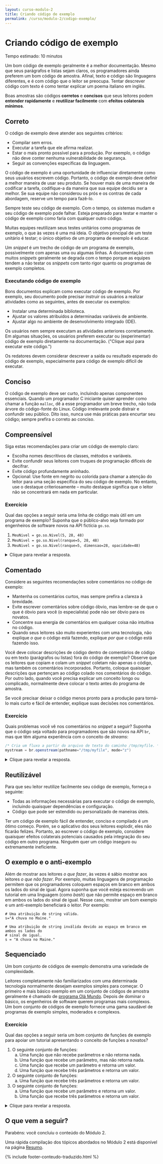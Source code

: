 ```yaml
---
layout: curso-modulo-2
title: Criando código de exemplo
permalink: /curso/modulo-2/codigo-exemplo/
---
```


# Criando código de exemplo

<div class="alerta alerta-simples">
    <p>Tempo estimado: 10 minutos</p>
</div>

Um bom código de exemplo geralmente é a melhor documentação. Mesmo que seus parágrafos e listas sejam claros, os programadores ainda preferem um bom código de amostra. Afinal, texto e código são linguagens diferentes, e é com código que o leitor se preocupa. Tentar descrever código com texto é como tentar explicar um poema italiano em inglês.

Boas amostras são códigos **corretos** e **concisos** que seus leitores podem **entender rapidamente** e **reutilizar facilmente** com **efeitos colaterais mínimos**.

## Correto

O código de exemplo deve atender aos seguintes critérios:

* Compilar sem erros.
* Executar a tarefa que ele afirma realizar.
* Estar o mais pronto possível para a produção. Por exemplo, o código não deve conter nenhuma vulnerabilidade de segurança.
* Seguir as convenções específicas da linguagem.

O código de exemplo é uma oportunidade de influenciar diretamente como seus usuários escrevem código. Portanto, o código de exemplo deve definir a melhor maneira de usar seu produto. Se houver mais de uma maneira de codificar a tarefa, codifique-a da maneira que sua equipe decidiu ser a melhor. Se sua equipe não considerou os prós e os contras de cada abordagem, reserve um tempo para fazê-lo.

Sempre teste seu código de exemplo. Com o tempo, os sistemas mudam e seu código de exemplo pode falhar. Esteja preparado para testar e manter o código de exemplo como faria com qualquer outro código.

Muitas equipes reutilizam seus testes unitários como programas de exemplo, o que às vezes é uma má ideia. O objetivo principal de um teste unitário é testar; o único objetivo de um programa de exemplo é educar.

Um *snippet* é um trecho de código de um programa de exemplo, possivelmente com apenas uma ou algumas linhas. A documentação com muitos *snippets* geralmente se degrada com o tempo porque as equipes tendem a não testar os *snippets* com tanto rigor quanto os programas de exemplo completos.

### Executando código de exemplo

Bons documentos explicam como executar código de exemplo. Por exemplo, seu documento pode precisar instruir os usuários a realizar atividades como as seguintes, antes de executar os exemplos:

* Instalar uma determinada biblioteca.
* Ajustar os valores atribuídos a determinadas variáveis ​​de ambiente.
* Ajustar algo no ambiente de desenvolvimento integrado (IDE).

Os usuários nem sempre executam as atividades anteriores corretamente. Em algumas situações, os usuários preferem executar ou (experimentar) código de exemplo diretamente na documentação. ("Clique aqui para executar este código.")

Os redatores devem considerar descrever a saída ou resultado esperado do código de exemplo, especialmente para código de exemplo difícil de executar.

## Conciso

O código de exemplo deve ser curto, incluindo apenas componentes essenciais. Quando um programador C iniciante quiser aprender como chamar a função `malloc`, dê a esse programador um breve trecho, não toda árvore do código-fonte do Linux. Código irrelevante pode distrair e confundir seu público. Dito isso, nunca use más práticas para encurtar seu código; sempre prefira o correto ao conciso.

## Compreensível

Siga estas recomendações para criar um código de exemplo claro:

* Escolha nomes descritivos de classes, métodos e variáveis.
* Evite confundir seus leitores com truques de programação difíceis de decifrar.
* Evite código profundamente aninhado.
* Opcional: Use fonte em negrito ou colorida para chamar a atenção do leitor para uma seção específica do seu código de exemplo. No entanto, use o destaque criteriosamente – muito destaque significa que o leitor não se concentrará em nada em particular.

### Exercício

Qual das opções a seguir seria uma linha de código mais útil em um programa de exemplo? Suponha que o público-alvo seja formado por engenheiros de software novos na API fictícia `go.so`.

1. `MeuNivel = go.so.Nivel(5, 28, 48)`
2. `MeuNivel = go.so.Nivel(ranque=5, 28, 48)`
3. `MeuNivel = go.so.Nivel(ranque=5, dimensao=28, opacidade=48)`

<details>
<summary>Clique para revelar a resposta.</summary>

<p>A resposta <b>3</b> é a melhor escolha aqui. Embora seja tentador manter o código de exemplo o mais curto possível, a omissão de nomes de parâmetros dificulta o aprendizado dos novatos.</p>

</details>

## Comentado

Considere as seguintes recomendações sobre comentários no código de exemplo:

* Mantenha os comentários curtos, mas sempre prefira a clareza à brevidade.
* Evite escrever comentários sobre código óbvio, mas lembre-se de que o que é óbvio para você (o especialista) pode não ser óbvio para os novatos.
* Concentre sua energia de comentários em qualquer coisa não intuitiva no código.
* Quando seus leitores são muito experientes com uma tecnologia, não explique *o que* o código está fazendo, explique *por que* o código está fazendo isso.

Você deve colocar descrições de código dentro de comentários de código ou em texto (parágrafos ou listas) fora do código de exemplo? Observe que os leitores que copiam e colam um *snippet* coletam não apenas o código, mas também os comentários incorporados. Portanto, coloque quaisquer descrições que pertençam ao código colado nos comentários do código. Por outro lado, quando você precisa explicar um conceito longo ou complicado, normalmente deve colocar o texto antes do programa de amostra.

<div class="alerta alerta-azul">
    <p>Se você precisar deixar o código menos pronto para a produção para torná-lo mais curto e fácil de entender, explique suas decisões nos comentários.</p>
</div>

### Exercício

Quais problemas você vê nos comentários no *snippet* a seguir? Suponha que o código seja voltado para programadores que são novos na API `br`, mas que têm alguma experiência com o conceito de *streams*:

```java
/* Cria um fluxo a partir do arquivo de texto do caminho /tmp/myfile. */
mystream = br.openstream(pathname="/tmp/myfile", mode="z")
```

<details>
<summary>Clique para revelar a resposta.</summary>

<p>Os comentários contêm as seguintes falhas:</p>

<ul>
    <li>O comentário elabora uma parte bastante óbvia do código.</li>
    <li>O <i>snippet</i> não explica a parte não óbvia do código. Ou seja, o que é o parâmetro <code>mode</code> e o que significa um valor de "z"?</li>
</ul>

</details>

## Reutilizável

Para que seu leitor reutilize facilmente seu código de exemplo, forneça o seguinte:

* Todas as informações necessárias para executar o código de exemplo, incluindo quaisquer dependências e configuração.
* Código que pode ser estendido ou personalizado de maneiras úteis.

Ter um código de exemplo fácil de entender, conciso e compilado é um ótimo começo. Porém, se o aplicativo dos seus leitores explodir, eles não ficarão felizes. Portanto, ao escrever o código de exemplo, considere quaisquer efeitos colaterais potenciais causados ​​pela integração do seu código em outro programa. Ninguém quer um código inseguro ou extremamente ineficiente.

## O exemplo e o anti-exemplo

Além de mostrar aos leitores *o que fazer*, às vezes é sábio mostrar aos leitores *o que não fazer*. Por exemplo, muitas linguagens de programação permitem que os programadores coloquem espaços em branco em ambos os lados do sinal de igual. Agora suponha que você esteja escrevendo um tutorial em uma linguagem (como *bash*) que não permite espaço em branco em ambos os lados do sinal de igual. Nesse caso, mostrar um bom exemplo e um anti-exemplo beneficiará o leitor. Por exemplo:

<i class="fa fa-thumbs-up" style="color: #34A853"></i>

```text
# Uma atribuição de string válida.
s="A chuva no Maine."
```

<i class="fa fa-thumbs-down" style="color: #DD2C00"></i>

```text
# Uma atribuição de string inválida devido ao espaço em branco em ambos os lados do
# sinal de igual.
s = "A chuva no Maine."
```

## Sequenciado

Um bom conjunto de códigos de exemplo demonstra uma variedade de complexidade.

Leitores completamente não familiarizados com uma determinada tecnologia normalmente desejam exemplos simples para começar. O primeiro e mais básico exemplo em um conjunto de códigos de amostra geralmente é chamado de [programa Olá Mundo](https://pt.wikipedia.org/wiki/Programa_Ol%C3%A1_Mundo). Depois de dominar o básico, os engenheiros de software querem programas mais complexos. Um bom conjunto de códigos de exemplo fornece uma gama saudável de programas de exemplo simples, moderados e complexos.

### Exercício

Qual das opções a seguir seria um bom conjunto de funções de exemplo para apoiar um tutorial apresentando o conceito de funções a novatos?

<ol>
    <li>O seguinte conjunto de funções:
        <ul style="list-style-type: lower-alpha;">
            <li>Uma função que não recebe parâmetros e não retorna nada.</li>
            <li>Uma função que recebe um parâmetro, mas não retorna nada.</li>
            <li>Uma função que recebe um parâmetro e retorna um valor.</li>
            <li>Uma função que recebe três parâmetros e retorna um valor.</li>
        </ul>
    </li>
    <li>O seguinte conjunto de funções:
        <ul style="list-style-type: lower-alpha;">
            <li>Uma função que recebe três parâmetros e retorna um valor.</li>
        </ul>
    </li>
    <li>O seguinte conjunto de funções:
        <ul style="list-style-type: lower-alpha;">
            <li>Uma função que recebe um parâmetro e retorna um valor.</li>
            <li>Uma função que recebe três parâmetros e retorna um valor.</li>
        </ul>
    </li>
</ol>

<details>
<summary>Clique para revelar a resposta.</summary>

<p>A melhor resposta é <b>1</b>. Fornecer amostras que cobrem uma faixa de complexidade geralmente é a escolha mais sábia, principalmente para os recém-chegados. Resista à tentação de <i>correr</i> para programas de amostra muito complexos, ignorando os programas de amostra para iniciantes e intermediários que os recém-chegados querem.</p>

</details>

## O que vem a seguir?

Parabéns: você concluiu o conteúdo do Módulo 2.

Uma rápida compilação dos tópicos abordados no Módulo 2 está disponível na página [Resumo](/curso/modulo-2/resumo/).

{% include footer-conteudo-traduzido.html %}
